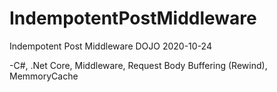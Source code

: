 # IndempotentPostMiddleware
Indempotent Post Middleware DOJO 2020-10-24

-C#, .Net Core, Middleware, Request Body Buffering (Rewind), MemmoryCache
